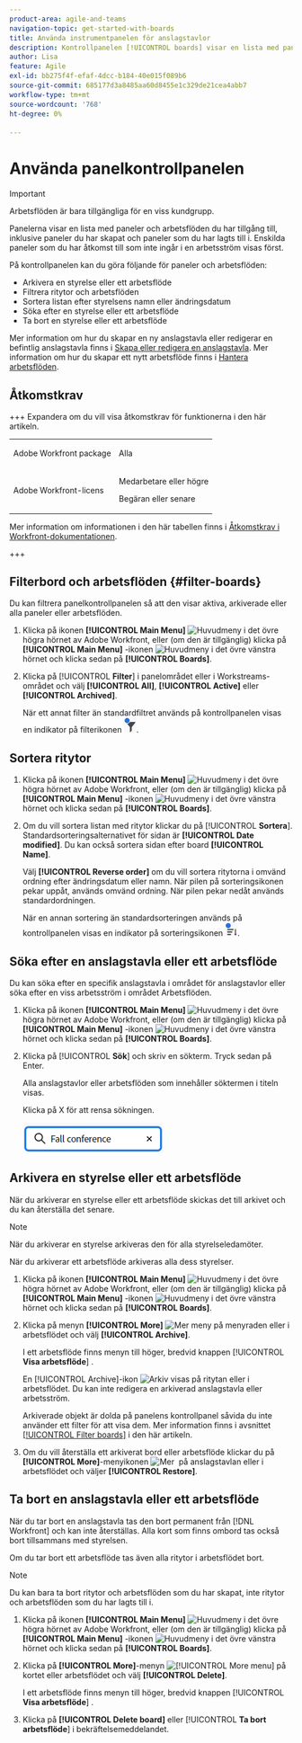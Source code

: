 ```yaml
---
product-area: agile-and-teams
navigation-topic: get-started-with-boards
title: Använda instrumentpanelen för anslagstavlor
description: Kontrollpanelen [!UICONTROL boards] visar en lista med paneler som du har åtkomst till, inklusive paneler som du har skapat och paneler som du har lagts till i.
author: Lisa
feature: Agile
exl-id: bb275f4f-efaf-4dcc-b184-40e015f089b6
source-git-commit: 685177d3a8485aa60d8455e1c329de21cea4abb7
workflow-type: tm+mt
source-wordcount: '768'
ht-degree: 0%

---
```


# Använda panelkontrollpanelen

<!-- Audited: 1/2024 -->

>[!IMPORTANT]
>
>Arbetsflöden är bara tillgängliga för en viss kundgrupp.

Panelerna visar en lista med paneler och arbetsflöden du har tillgång till, inklusive paneler du har skapat och paneler som du har lagts till i. Enskilda paneler som du har åtkomst till som inte ingår i en arbetsström visas först.

På kontrollpanelen kan du göra följande för paneler och arbetsflöden:

* Arkivera en styrelse eller ett arbetsflöde
* Filtrera ritytor och arbetsflöden
* Sortera listan efter styrelsens namn eller ändringsdatum
* Söka efter en styrelse eller ett arbetsflöde
* Ta bort en styrelse eller ett arbetsflöde

Mer information om hur du skapar en ny anslagstavla eller redigerar en befintlig anslagstavla finns i [Skapa eller redigera en anslagstavla](../../agile/get-started-with-boards/create-edit-board.md). Mer information om hur du skapar ett nytt arbetsflöde finns i [Hantera arbetsflöden](/help/quicksilver/agile/use-boards-agile-planning-tools/manage-collections.md).

## Åtkomstkrav

+++ Expandera om du vill visa åtkomstkrav för funktionerna i den här artikeln.

<table style="table-layout:auto"> 
 <col> 
 <col> 
 <tbody> 
  <tr> 
   <td role="rowheader">Adobe Workfront package</td> 
   <td> <p>Alla</p> </td> 
  </tr> 
  <tr> 
   <td role="rowheader">Adobe Workfront-licens</td> 
   <td> 
   <p>Medarbetare eller högre</p> 
   <p>Begäran eller senare</p>
   </td> 
  </tr> 
 </tbody> 
</table>

Mer information om informationen i den här tabellen finns i [Åtkomstkrav i Workfront-dokumentationen](/help/quicksilver/administration-and-setup/add-users/access-levels-and-object-permissions/access-level-requirements-in-documentation.md).

+++


## Filterbord och arbetsflöden {#filter-boards}

Du kan filtrera panelkontrollpanelen så att den visar aktiva, arkiverade eller alla paneler eller arbetsflöden.

1. Klicka på ikonen **[!UICONTROL Main Menu]** ![Huvudmeny](/help/_includes/assets/main-menu-icon.png) i det övre högra hörnet av Adobe Workfront, eller (om den är tillgänglig) klicka på **[!UICONTROL Main Menu]** -ikonen ![Huvudmeny](/help/_includes/assets/main-menu-icon-left-nav.png) i det övre vänstra hörnet och klicka sedan på **[!UICONTROL Boards]**.
1. Klicka på [!UICONTROL **Filter**] i panelområdet eller i Workstreams-området och välj **[!UICONTROL All]**, **[!UICONTROL Active]** eller **[!UICONTROL Archived]**.

   När ett annat filter än standardfiltret används på kontrollpanelen visas en indikator på filterikonen ![Filter använt på kontrollpanelen](assets/boards-filterapplied-30x30.png).

## Sortera ritytor

1. Klicka på ikonen **[!UICONTROL Main Menu]** ![Huvudmeny](/help/_includes/assets/main-menu-icon.png) i det övre högra hörnet av Adobe Workfront, eller (om den är tillgänglig) klicka på **[!UICONTROL Main Menu]** -ikonen ![Huvudmeny](/help/_includes/assets/main-menu-icon-left-nav.png) i det övre vänstra hörnet och klicka sedan på **[!UICONTROL Boards]**.
1. Om du vill sortera listan med ritytor klickar du på [!UICONTROL **Sortera**]. Standardsorteringsalternativet för sidan är **[!UICONTROL Date modified]**. Du kan också sortera sidan efter board **[!UICONTROL Name]**.

   Välj **[!UICONTROL Reverse order]** om du vill sortera ritytorna i omvänd ordning efter ändringsdatum eller namn. När pilen på sorteringsikonen pekar uppåt, används omvänd ordning. När pilen pekar nedåt används standardordningen.

   När en annan sortering än standardsorteringen används på kontrollpanelen visas en indikator på sorteringsikonen ![Sortering används](assets/sort-applied-boards.png).

## Söka efter en anslagstavla eller ett arbetsflöde

Du kan söka efter en specifik anslagstavla i området för anslagstavlor eller söka efter en viss arbetsström i området Arbetsflöden.

1. Klicka på ikonen **[!UICONTROL Main Menu]** ![Huvudmeny](/help/_includes/assets/main-menu-icon.png) i det övre högra hörnet av Adobe Workfront, eller (om den är tillgänglig) klicka på **[!UICONTROL Main Menu]** -ikonen ![Huvudmeny](/help/_includes/assets/main-menu-icon-left-nav.png) i det övre vänstra hörnet och klicka sedan på **[!UICONTROL Boards]**.
1. Klicka på [!UICONTROL **Sök**] och skriv en sökterm. Tryck sedan på Enter.

   Alla anslagstavlor eller arbetsflöden som innehåller söktermen i titeln visas.

   Klicka på X för att rensa sökningen.

   ![Sök efter paneler på instrumentpanelen](assets/boards-searchbox.png)

## Arkivera en styrelse eller ett arbetsflöde

När du arkiverar en styrelse eller ett arbetsflöde skickas det till arkivet och du kan återställa det senare.

>[!NOTE]
>
>När du arkiverar en styrelse arkiveras den för alla styrelseledamöter.
>
>När du arkiverar ett arbetsflöde arkiveras alla dess styrelser.

1. Klicka på ikonen **[!UICONTROL Main Menu]** ![Huvudmeny](/help/_includes/assets/main-menu-icon.png) i det övre högra hörnet av Adobe Workfront, eller (om den är tillgänglig) klicka på **[!UICONTROL Main Menu]** -ikonen ![Huvudmeny](/help/_includes/assets/main-menu-icon-left-nav.png) i det övre vänstra hörnet och klicka sedan på **[!UICONTROL Boards]**.
1. Klicka på menyn **[!UICONTROL More]** ![Mer meny](assets/more-icon-spectrum.png) på menyraden eller i arbetsflödet och välj **[!UICONTROL Archive]**.

   I ett arbetsflöde finns menyn till höger, bredvid knappen [!UICONTROL **Visa arbetsflöde**] .

   En [!UICONTROL Archive]-ikon ![Arkiv](assets/archive-icon-spectrum-25x20.png) visas på ritytan eller i arbetsflödet. Du kan inte redigera en arkiverad anslagstavla eller arbetsström.

   Arkiverade objekt är dolda på panelens kontrollpanel såvida du inte använder ett filter för att visa dem. Mer information finns i avsnittet [[!UICONTROL Filter boards]](#filter-boards) i den här artikeln.

1. Om du vill återställa ett arkiverat bord eller arbetsflöde klickar du på **[!UICONTROL More]**-menyikonen ![Mer &#x200B;](assets/more-icon-spectrum.png) på anslagstavlan eller i arbetsflödet och väljer **[!UICONTROL Restore]**.

## Ta bort en anslagstavla eller ett arbetsflöde

När du tar bort en anslagstavla tas den bort permanent från [!DNL Workfront] och kan inte återställas. Alla kort som finns ombord tas också bort tillsammans med styrelsen.

Om du tar bort ett arbetsflöde tas även alla ritytor i arbetsflödet bort.

>[!NOTE]
>
>Du kan bara ta bort ritytor och arbetsflöden som du har skapat, inte ritytor och arbetsflöden som du har lagts till i.

1. Klicka på ikonen **[!UICONTROL Main Menu]** ![Huvudmeny](/help/_includes/assets/main-menu-icon.png) i det övre högra hörnet av Adobe Workfront, eller (om den är tillgänglig) klicka på **[!UICONTROL Main Menu]** -ikonen ![Huvudmeny](/help/_includes/assets/main-menu-icon-left-nav.png) i det övre vänstra hörnet och klicka sedan på **[!UICONTROL Boards]**.
1. Klicka på **[!UICONTROL More]**-menyn ![[!UICONTROL More menu]](assets/more-icon-spectrum.png) på kortet eller arbetsflödet och välj **[!UICONTROL Delete]**.

   I ett arbetsflöde finns menyn till höger, bredvid knappen [!UICONTROL **Visa arbetsflöde**] .

1. Klicka på **[!UICONTROL Delete board]** eller [!UICONTROL **Ta bort arbetsflöde**] i bekräftelsemeddelandet.

<!-- ## Move a board to a workstream

You can move a standalone board into a workstream, or move a board from one workstream to another workstream.

>[!NOTE]
>
>You can only move boards that you created, not boards that you were added to.

1. Click the **[!UICONTROL Main Menu]** icon ![](assets/main-menu-icon.png) in the upper-right corner of [!DNL Adobe Workfront], then click **[!UICONTROL Boards]**.
1. Click the **[!UICONTROL More]** menu ![[!UICONTROL More menu]](assets/more-icon-spectrum.png) on the board, and select [!UICONTROL **Move to workstream**].
1. Select which workstream to add the board to, and click [!UICONTROL **Move**].

   The board is moved into the workstream and no longer appears in the [!UICONTROL Boards] area.
   If you have not created a workstream yet, you are prompted to create one to move the board into.
-->

